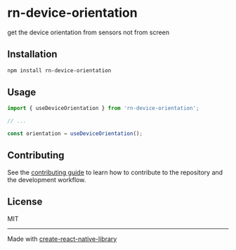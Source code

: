 # rn-device-orientation

get the device orientation from sensors not from screen

## Installation

```sh
npm install rn-device-orientation
```

## Usage

```js
import { useDeviceOrientation } from 'rn-device-orientation';

// ...

const orientation = useDeviceOrientation();
```

## Contributing

See the [contributing guide](CONTRIBUTING.md) to learn how to contribute to the repository and the development workflow.

## License

MIT

---

Made with [create-react-native-library](https://github.com/callstack/react-native-builder-bob)
